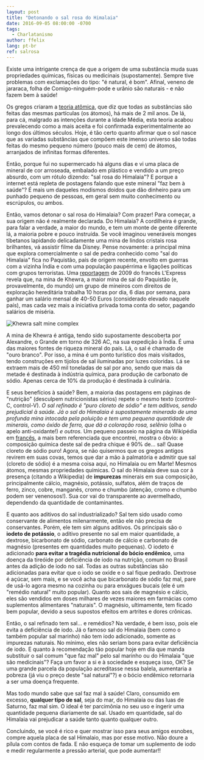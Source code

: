 ```yaml
---
layout: post
title: "Detonando o sal rosa do Himalaia"
date: 2016-09-05 08:00:00 -0700
tags:
  - Charlatanismo
author: ffelix
lang: pt-br
ref: salrosa
---
```


Existe uma intrigante crença de que a origem de uma substância muda suas propriedades químicas, físicas ou medicinais (supostamente). Sempre tive problemas com exclamações do tipo: "é natural, é bom". Afinal, veneno de jararaca, folha de Comigo-ninguém-pode e urânio são naturais - e não fazem bem à saúde!
<!--more-->

Os gregos criaram a [teoria atômica](https://en.wikipedia.org/wiki/Atomic_theory), que diz que todas as substâncias são feitas das mesmas partículas (os átomos), há mais de 2 mil anos. De lá, para cá, malgrado as intenções durante a Idade Média, esta teoria acabou prevalecendo como a mais aceita e foi confirmada experimentalmente ao longo dos últimos séculos. Hoje, é tão certo quanto afirmar que o sol nasce que as variadas substâncias que compõem este imenso universo são todas feitas do mesmo pequeno número (pouco mais de cem) de átomos, arranjados de infinitas formas diferentes.

Então, porque fui no supermercado há alguns dias e vi uma placa de mineral de cor arroseada, embalado em plástico e vendido a um preço absurdo, com um rótulo dizendo: "sal rosa do Himalaia"? E porque a internet está repleta de postagens falando que este mineral "faz bem à saúde"? É mais um daqueles modismos doidos que dão dinheiro para um punhado pequeno de pessoas, em geral sem muito conhecimento ou escrúpulos, ou ambos.

Então, vamos detonar o sal rosa do Himalaia? Com prazer! Para começar, a sua origem não é realmente declarada. Do Himalaia? A cordilheira é grande, para falar a verdade, a maior do mundo, e tem um monte de gente diferente lá, a maioria pobre e pouco instruída. Se você imaginou veneráveis monges tibetanos lapidando delicadamente uma mina de lindos cristais rosa brilhantes, vá assistir filme da Disney. Pense novamente: a principal mina que explora comercialmente o sal de pedra conhecido como "sal do Himalaia" fica no Paquistão, país de origem recente, envolto em guerras com a vizinha Índia e com uma população paupérrima e ligações políticas com grupos terroristas. Uma [reportagem](https://archive.wikiwix.com/cache/?url=http%3A%2F%2Flexpansion.lexpress.fr%2Feconomie%2Fa-khewra-travailler-a-la-mine-de-sel-reste-un-privilege_208129.html) de 2009 do francês L'Express revela que, na mina de Khewra, a maior mina de sal do Paquistão (e, provavelmente, do mundo) um grupo de mineiros com direitos de exploração hereditária trabalha 10 horas por dia, 6 dias por semana, para ganhar um salário mensal de 40-50 Euros (considerado elevado naquele país), mas cada vez mais a iniciativa privada toma conta do setor, pagando salários de miséria.

![Khewra salt mine complex](https://upload.wikimedia.org/wikipedia/commons/thumb/1/11/SaltMosque.JPG/639px-SaltMosque.JPG)

A mina de Khewra é antiga, tendo sido supostamente descoberta por Alexandre, o Grande em torno de 326 AC, na sua expedição à Índia. É uma das maiores fontes de riqueza mineral do país. Lá, o sal é chamado de "ouro branco". Por isso, a mina é um ponto turístico dos mais visitados, tendo construções em tijolos de sal iluminadas por luzes coloridas. Lá se extraem mais de 450 mil toneladas de sal por ano, sendo que mais da metade é destinada à indústria química, para produção de carbonato de sódio. Apenas cerca de 10% da produção é destinada à culinária.

E seus benefícios à saúde? Bem, a maioria das postagens em páginas de "nutrição" (desculpem nutricionistas sérios) repete o mesmo texto (control-C, control-V). _O sal refinado é "puro cloreto de sódio" e tem aditivos, sendo prejudicial à saúde. Já o sal do Himalaia é supostamente minerado de uma profunda mina intocada pela poluição e tem uma pequena quantidade de minerais, como óxido de ferro, que dá a coloração rosa, selênio_ (olha o apelo anti-oxidante!) _e outros._ Um pequeno passeio na página da Wikipédia em [francês](https://fr.wikipedia.org/wiki/Mine_de_sel_de_Khewra), a mais bem referenciada que encontrei, mostra o óbvio: a composição química deste sal de pedra chique é 90% de... sal! Quase cloreto de sódio puro! Agora, se não quisermos que os gregos antigos revirem em suas covas, temos que dar a mão à palmatória e admitir que sal (cloreto de sódio) é a mesma coisa aqui, no Himalaia ou em Marte! Mesmos átomos, mesmas propriedades químicas. O sal do Himalaia deve sua cor à presença (citando a Wikipedia) de **impurezas** minerais em sua composição, principalmente cálcio, magnésio, potássio, sulfatos, além de traços de ferro, zinco, cobre, manganês, cromo e chumbo (atenção, cromo e chumbo podem ser venenosos!). Sua cor vai do transparente ao avermelhado, dependendo da quantidade de contaminantes.

E quanto aos aditivos do sal industrializado? Sal tem sido usado como conservante de alimentos milenarmente, então ele não precisa de conservantes. Porém, ele tem sim alguns aditivos. Os principais são o **iodeto de potássio**, o aditivo presente no sal em maior quantidade, a dextrose, bicarbonato de sódio, carbonato de cálcio e carbonato de magnésio (presentes em quantidades muito pequenas). O iodeto é adicionado **para evitar a tragédia nutricional do bócio endêmico**, uma doença da tireóide por deficiência de iodo na nutrição, comum no Brasil antes da adição de iodo no sal. Todas as outras substâncias são adicionadas para evitar que o iodo se oxide e o sal fique pedrado. Dextrose é açúcar, sem mais, e se você acha que bicarbonato de sódio faz mal, pare de usá-lo agora mesmo na cozinha ou para enxágues bucais (ele é um "remédio natural" muito popular). Quanto aos sais de magnésio e cálcio, eles são vendidos em doses milhares de vezes maiores em farmácias como suplementos alimentares "naturais". O magnésio, ultimamente, tem ficado bem popular, devido a seus supostos efeitos em artrites e dores crônicas.

Então, o sal refinado tem sal... e remédios? Na verdade, é bem isso, pois ele evita a deficiência de iodo. Já o famoso sal do Himalaia (bem como o também popular sal marinho) não tem iodo adicionado, somente as impurezas naturais. No mínimo, eles não seriam bons para evitar deficiência de iodo. E quanto à recomendação tão popular hoje em dia que manda substituir o sal comum "que faz mal" pelo sal marinho ou do Himalaia "que são medicinais"? Faça um favor a si e à sociedade e esqueça isso, OK? Se uma grande parcela da população acreditasse nessa balela, aumentaria a pobreza (já viu o preço deste "sal natural"?) e o bócio endêmico retornaria a ser uma doença frequente.

Mas todo mundo sabe que sal faz mal à saúde! Claro, consumido em excesso, **qualquer tipo de sal**, seja do mar, do Himalaia ou das luas de Saturno, faz mal sim. O ideal é ter parcimônia no seu uso e ingerir uma quantidade pequena diariamente de sal. Usado em quantidade, sal do Himalaia vai prejudicar a saúde tanto quanto qualquer outro.

Concluindo, se você é rico e quer mostrar isso para seus amigos esnobes, compre aquela placa de sal Himalaio, mas por esse motivo. Não doure a pílula com contos de fada. E não esqueça de tomar um suplemento de iodo e medir regularmente a pressão arterial, que pode aumentar!!
